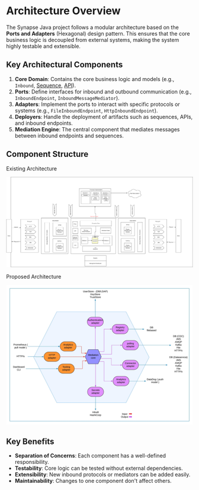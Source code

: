 # Architecture Overview

The Synapse Java project follows a modular architecture based on the **Ports and Adapters** (Hexagonal) design pattern. This ensures that the core business logic is decoupled from external systems, making the system highly testable and extensible.

## Key Architectural Components

1. **Core Domain**: Contains the core business logic and models (e.g., `Inbound`, [Sequence](http://_vscodecontentref_/1), [API](http://_vscodecontentref_/2)).
2. **Ports**: Define interfaces for inbound and outbound communication (e.g., `InboundEndpoint`, `InboundMessageMediator`).
3. **Adapters**: Implement the ports to interact with specific protocols or systems (e.g., `FileInboundEndpoint`, `HttpInboundEndpoint`).
4. **Deployers**: Handle the deployment of artifacts such as sequences, APIs, and inbound endpoints.
5. **Mediation Engine**: The central component that mediates messages between inbound endpoints and sequences.

## Component Structure

Existing Architecture

![Existing Architecture Diagram](../assets/existing-diagram.png)

Proposed Architecture   

![Proposed Architecture Diagram](../assets/proposed-diagram.jpeg)

## Key Benefits

- **Separation of Concerns**: Each component has a well-defined responsibility.
- **Testability**: Core logic can be tested without external dependencies.
- **Extensibility**: New inbound protocols or mediators can be added easily.
- **Maintainability**: Changes to one component don't affect others.